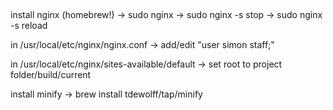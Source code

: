##

install nginx (homebrew!)
  -> sudo nginx
  -> sudo nginx -s stop
  -> sudo nginx -s reload

in /usr/local/etc/nginx/nginx.conf
  -> add/edit "user simon staff;"

in /usr/local/etc/nginx/sites-available/default
  -> set root to project folder/build/current

install minify
  -> brew install tdewolff/tap/minify
